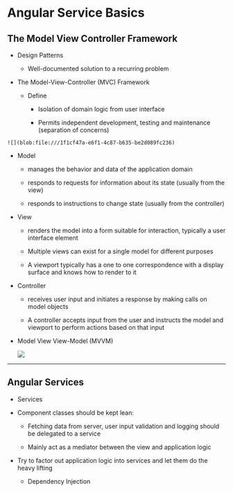 # Angular Service Basics

## The Model View Controller Framework

* Design Patterns

  * Well-documented solution to a recurring problem

* The Model-View-Controller \(MVC\) Framework

  * Define

    * Isolation of domain logic from user interface

    * Permits independent development, testing and maintenance \(separation of concerns\)

```
![](blob:file:///1f1cf47a-e6f1-4c87-b635-be2d089fc236)
```

* Model

  * manages the behavior and data of the application domain

  * responds to requests for information about its state \(usually from the view\)

  * responds to instructions to change state \(usually from the controller\)

* View

  * renders the model into a form suitable for interaction, typically a user interface element

  * Multiple views can exist for a single model for different purposes

  * A viewport typically has a one to one correspondence with a display surface and knows how to render to it

* Controller

  * receives user input and initiates a response by making calls on model objects

  * A controller accepts input from the user and instructs the model and viewport to perform actions based on that input

* Model View View-Model \(MVVM\)

  ![](blob:file:///bca90ba5-bd5a-465f-92ae-47dcab653a12)  

---

##  Angular Services

*  Services

  * Component classes should be kept lean:

    * Fetching data from server, user input validation and logging should be delegated to a service

    * Mainly act as a mediator between the view and application logic

  * Try to factor out application logic into services and let them do the heavy lifting

    * Dependency Injection



